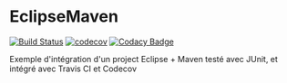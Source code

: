 # EclipseMaven

[![Build Status](https://travis-ci.org/Raul6469/EclipseMaven.svg?branch=master)](https://travis-ci.org/Raul6469/EclipseMaven)
[![codecov](https://codecov.io/gh/Raul6469/EclipseMaven/branch/master/graph/badge.svg)](https://codecov.io/gh/Raul6469/EclipseMaven)
[![Codacy Badge](https://api.codacy.com/project/badge/Grade/aabd61d290044d0e92403a4edaa21226)](https://www.codacy.com/app/vb4007/EclipseMaven?utm_source=github.com&amp;utm_medium=referral&amp;utm_content=Raul6469/EclipseMaven&amp;utm_campaign=Badge_Grade)

Exemple d'intégration d'un project Eclipse + Maven testé avec JUnit, et intégré avec Travis CI et Codecov
